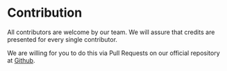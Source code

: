 # Contribution
All contributors are welcome by our team.
We will assure that credits are presented for every single contributor.

We are willing for you to do this via Pull Requests on our official repository at [Github](https://github.com/fundamental-studio/laravel-encryptable).